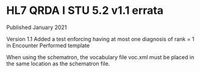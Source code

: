 # HL7 QRDA I STU 5.2 v1.1 errata

Published January 2021

Version 1.1 Added a test enforcing having at most one diagnosis of rank = 1 in Encounter Performed template

When  using the schematron, the vocabulary file voc.xml must be placed in the same location as the schematron file.